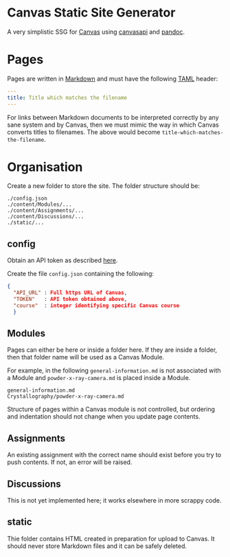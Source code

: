 # Canvas Static Site Generator

A very simplistic SSG for [Canvas](https://www.instructure.com/) using [canvasapi](https://canvasapi.readthedocs.io/en/stable/getting-started.html) and [pandoc](https://pandoc.org/).

# Pages

Pages are written in [Markdown](https://www.markdownguide.org/getting-started/) and must have the following [TAML](https://en.wikipedia.org/wiki/YAML) header:

```yaml
---
title: Title which matches the filename
---
```

For links between Markdown documents to be interpreted correctly by any sane system and by Canvas, then we must mimic the way in which Canvas converts titles to filenames.  The above would become `title-which-matches-the-filename`.

# Organisation

Create a new folder to store the site.  The folder structure should be:

```
./config.json
./content/Modules/...
./content/Assignments/...
./content/Discussions/...
./static/...
```

## config

Obtain an API token as described [here](https://community.canvaslms.com/t5/Admin-Guide/How-do-I-obtain-an-API-access-token-in-the-Canvas-Data-Portal/ta-p/157).

Create the file `config.json` containing the following:

```json
{
  "API_URL" : Full https URL of Canvas,
  "TOKEN"   : API token obtained above,
  "course"  : integer identifying specific Canvas course
  }
```

## Modules

Pages can either be here or inside a folder here.  If they are inside a folder, then that folder name will be used as a Canvas Module.

For example, in the following `general-information.md` is not associated with a Module and `powder-x-ray-camera.md` is placed inside a Module.

```
general-information.md
Crystallography/powder-x-ray-camera.md
```

Structure of pages within a Canvas module is not controlled, but ordering and indentation should not change when you update page contents.

## Assignments

An existing assignment with the correct name should exist before you try to push contents.  If not, an error will be raised.

## Discussions

This is not yet implemented here; it works elsewhere in more scrappy code.

## static

Thie folder contains HTML created in preparation for upload to Canvas.  It should never store Markdown files and it can be safely deleted.
